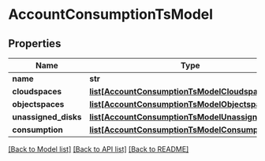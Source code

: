 # AccountConsumptionTsModel

## Properties
Name | Type | Description | Notes
------------ | ------------- | ------------- | -------------
**name** | **str** |  | [optional] 
**cloudspaces** | [**list[AccountConsumptionTsModelCloudspaces]**](AccountConsumptionTsModelCloudspaces.md) |  | [optional] 
**objectspaces** | [**list[AccountConsumptionTsModelObjectspaces]**](AccountConsumptionTsModelObjectspaces.md) |  | [optional] 
**unassigned_disks** | [**list[AccountConsumptionTsModelUnassignedDisks]**](AccountConsumptionTsModelUnassignedDisks.md) |  | [optional] 
**consumption** | [**list[AccountConsumptionTsModelConsumption]**](AccountConsumptionTsModelConsumption.md) |  | [optional] 

[[Back to Model list]](../README.md#documentation-for-models) [[Back to API list]](../README.md#documentation-for-api-endpoints) [[Back to README]](../README.md)


